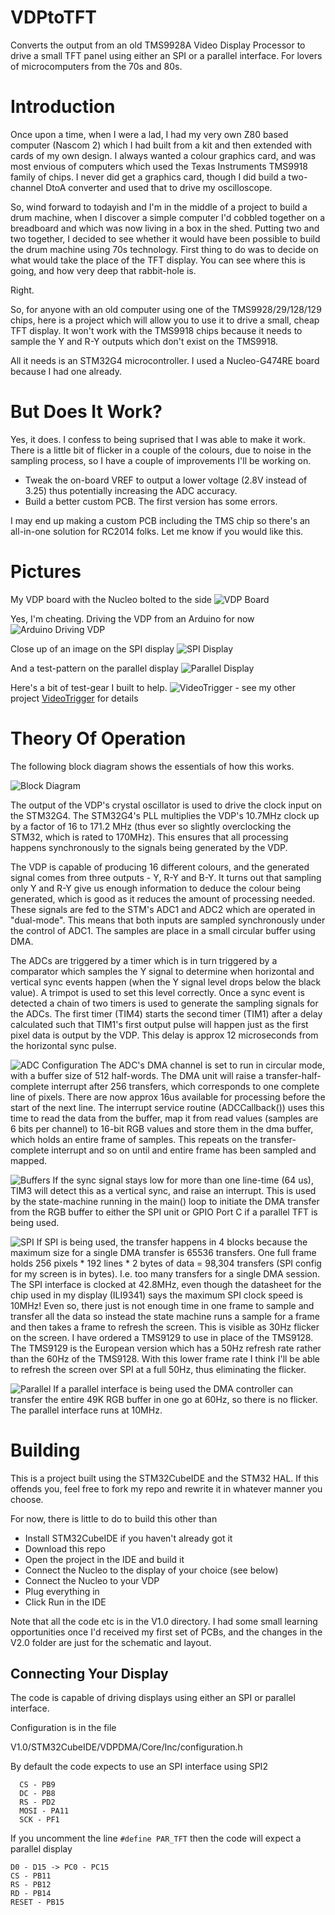 # VDPtoTFT
Converts the output from an old TMS9928A Video Display Processor to drive a small TFT panel using either an SPI or a parallel interface. For lovers of microcomputers from the 70s and 80s.

# Introduction
Once upon a time, when I were a lad, I had my very own Z80 based computer (Nascom 2) which I had built from a kit and then extended with cards of my own design. I always wanted a colour graphics card, and was most envious of computers which used the Texas Instruments TMS9918 family of chips. I never did get a graphics card, though I did build a two-channel DtoA converter and used that to drive my oscilloscope.

So, wind forward to todayish and I'm in the middle of a project to build a drum machine, when I discover a simple computer I'd cobbled together on a breadboard and which was now living in a box in the shed. Putting two and two together, I decided to see whether it would have been possible to build the drum machine using 70s technology. First thing to do was to decide on what would take the place of the TFT display. You can see where this is going, and how very deep that rabbit-hole is.

Right.

So, for anyone with an old computer using one of the TMS9928/29/128/129 chips, here is a project which will allow you to use it to drive a small, cheap TFT display. It won't work with the TMS9918 chips because it needs to sample the Y and R-Y outputs which don't exist on the TMS9918.

All it needs is an STM32G4 microcontroller. I used a Nucleo-G474RE board because I had one already.

# But Does It Work?
Yes, it does. I confess to being suprised that I was able to make it work. There is a little bit of flicker in a couple of the colours, due to noise in the sampling process, so I have a couple of improvements I'll be working on. 
- Tweak the on-board VREF to output a lower voltage (2.8V instead of 3.25) thus potentially increasing the ADC accuracy.
- Build a better custom PCB. The first version has some errors.

I may end up making a custom PCB including the TMS chip so there's an all-in-one solution for RC2014 folks. Let me know if you would like this.

# Pictures

My VDP board with the Nucleo bolted to the side
![VDP Board](./images/IMG_0755.JPG)

Yes, I'm cheating. Driving the VDP from an Arduino for now
![Arduino Driving VDP](./images/IMG_0756.JPG)

Close up of an image on the SPI display
![SPI Display](./images/IMG_0765.JPG)

And a test-pattern on the parallel display
![Parallel Display](./images/IMG_0875.JPG)

Here's a bit of test-gear I built to help. 
![VideoTrigger](./images/IMG_0760.JPG) - see my other project [VideoTrigger](https://github.com/ukmaker/VideoTrigger) for details

# Theory Of Operation

The following block diagram shows the essentials of how this works.

![Block Diagram](./images//BlockDiagram.PNG)

The output of the VDP's crystal oscillator is used to drive the clock input on the STM32G4. The STM32G4's PLL multiplies the VDP's 10.7MHz clock up by a factor of 16 to 171.2 MHz (thus ever so slightly overclocking the STM32, which is rated to 170MHz). This ensures that all processing happens synchronously to the signals being generated by the VDP. 

The VDP is capable of producing 16 different colours, and the generated signal comes from three outputs - Y, R-Y and B-Y. It turns out that sampling only Y and R-Y give us enough information to deduce the colour being generated, which is good as it reduces the amount of processing needed. These signals are fed to the STM's ADC1 and ADC2 which are operated in "dual-mode". This means that both inputs are sampled synchronously under the control of ADC1. The samples are place in a small circular buffer using DMA.

The ADCs are triggered by a timer which is in turn triggered by a comparator which samples the Y signal to determine when horizontal and vertical sync events happen (when the Y signal level drops below the black value). A trimpot is used to set this level correctly. Once a sync event is detected a chain of two timers is used to generate the sampling signals for the ADCs. The first timer (TIM4) starts the second timer (TIM1) after a delay calculated such that TIM1's first output pulse will happen just as the first pixel data is output by the VDP. This delay is approx 12 microseconds from the horizontal sync pulse.

![ADC Configuration](./images/Inputs.PNG)
The ADC's DMA channel is set to run in circular mode, with a buffer size of 512 half-words. The DMA unit will raise a transfer-half-complete interrupt after 256 transfers, which corresponds to one complete line of pixels. There are now approx 16us available for processing before the start of the next line. The interrupt service routine (ADCCallback()) uses this time to read the data from the buffer, map it from read values (samples are 6 bits per channel) to 16-bit RGB values and store them in the dma buffer, which holds an entire frame of samples. This repeats on the transfer-complete interrupt and so on until and entire frame has been sampled and mapped. 

![Buffers](./images/Buffers.PNG)
If the sync signal stays low for more than one line-time (64 us), TIM3 will detect this as a vertical sync, and raise an interrupt. This is used by the state-machine running in the main() loop to initiate the DMA transfer from the RGB buffer to either the SPI unit or GPIO Port C if a parallel TFT is being used.

![SPI](./images/SPI.PNG)
If SPI is being used, the transfer happens in 4 blocks because the maximum size for a single DMA transfer is 65536 transfers. One full frame holds 256 pixels * 192 lines * 2 bytes of data = 98,304 transfers (SPI config for my screen is in bytes). I.e. too many transfers for a single DMA session. The SPI interface is clocked at 42.8MHz, even though the datasheet for the chip used in my display (ILI9341) says the maximum SPI clock speed is 10MHz! Even so, there just is not enough time in one frame to sample and transfer all the data so instead the state machine runs a sample for a frame and then takes a frame to refresh the screen. This is visible as 30Hz flicker on the screen. I have ordered a TMS9129 to use in place of the TMS9128. The TMS9129 is the European version which has a 50Hz refresh rate rather than the 60Hz of the TMS9128. With this lower frame rate I think I'll be able to refresh the screen over SPI at a full 50Hz, thus eliminating the flicker.

![Parallel](./images/Parallel.PNG)
If a parallel interface is being used the DMA controller can transfer the entire 49K RGB buffer in one go at 60Hz, so there is no flicker. The parallel interface runs at 10MHz.

# Building
This is a project built using the STM32CubeIDE and the STM32 HAL. If this offends you, feel free to fork my repo and rewrite it in whatever manner you choose.

For now, there is little to do to build this other than

- Install STM32CubeIDE if you haven't already got it
- Download this repo
- Open the project in the IDE and build it
- Connect the Nucleo to the display of your choice (see below)
- Connect the Nucleo to your VDP
- Plug everything in 
- Click Run in the IDE

Note that all the code etc is in the V1.0 directory. I had some small learning opportunities once I'd received my first set of PCBs, and the changes in the V2.0 folder are just for the schematic and layout.

## Connecting Your Display
The code is capable of driving displays using either an SPI or parallel interface. 

Configuration is in the file

V1.0/STM32CubeIDE/VDPDMA/Core/Inc/configuration.h

By default the code expects to use an SPI interface using SPI2
```
  CS - PB9
  DC - PB8
  RS - PD2
  MOSI - PA11
  SCK - PF1
```
If you uncomment the line
`#define PAR_TFT`
then the code will expect a parallel display
```
D0 - D15 -> PC0 - PC15
CS - PB11
RS - PB12
RD - PB14
RESET - PB15
```